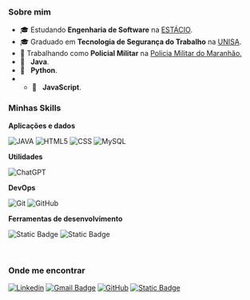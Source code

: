 <h3>Sobre mim</h3>

- 🎓 Estudando **Engenharia de Software** na <a href="https://estacio.br/">ESTÁCIO</a>.
- 🎓 Graduado em  **Tecnologia de Segurança do Trabalho** na <a href="https://www.unisa.br/">UNISA</a>.
- 💼 Trabalhando como **Policial Militar** na <a href="https://www.pm.ma.gov.br/">Policia Militar do Maranhão.</a>
- 🌱 &nbsp; **Java**.
- 🌱 &nbsp; **Python**.
- - 🌱 &nbsp; **JavaScript**.

<h3>Minhas Skills</h3>

**Aplicações e dados**

![JAVA](https://img.shields.io/badge/Java%20-%20%2387CEEB?style=flat)
![HTML5](https://img.shields.io/badge/-HTML5-333333?style=flat&logo=HTML5)
![CSS](https://img.shields.io/badge/-CSS-333333?style=flat&logo=CSS3&logoColor=1572B6)
![MySQL](https://img.shields.io/badge/-MySQL-333333?style=flat&logo=mysql)






**Utilidades**

![ChatGPT](https://img.shields.io/badge/chatGPT-74aa9c?style=for-the-badge&logo=openai&logoColor=white)


**DevOps**

![Git](https://img.shields.io/badge/-Git-333333?style=flat&logo=git)
![GitHub](https://img.shields.io/badge/-GitHub-333333?style=flat&logo=github)


**Ferramentas de desenvolvimento**

![Static Badge](https://img.shields.io/badge/Visual%20Studio%20Code%20-%20%230000FF?style=flat&logo=vala&labelColor=%230000CD)
![Static Badge](https://img.shields.io/badge/Eclipse-%20%234682B4?style=flat&logo=eclipseide&labelColor=%232C2255)


<br/>



<h3>Onde me encontrar</h3>

[![Linkedin](https://img.shields.io/badge/-haylonmosinho-blue?style=flat-square&logo=Linkedin&logoColor=white&link=LINK-DO-SEU-LINKEDIN)](https://www.linkedin.com/in/haylonmosinho/)
[![Gmail Badge](https://img.shields.io/badge/-haylonmosinho.dev-006bed?style=flat-square&logo=Gmail&logoColor=white&link=mailto:SEU-EMAIL)](mailto:haylonmosinho.dev@gmail.com)
[![GitHub](https://img.shields.io/github/followers/iuricode?label=follow&style=social)](https://github.com/haylonmosinhodev)
[![Static Badge](https://img.shields.io/badge/Whatsapp-gray?style=flat&logo=whatsapp)](https://wa.me/5599985276435)

